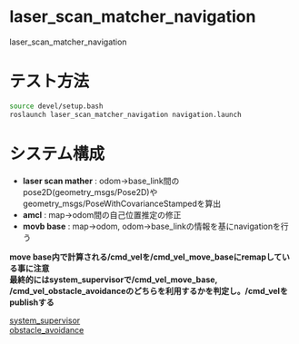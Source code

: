 # laser_scan_matcher_navigation
laser_scan_matcher_navigation

# テスト方法

```bash
source devel/setup.bash
roslaunch laser_scan_matcher_navigation navigation.launch
```
# システム構成

- **laser scan mather** : odom->base_link間のpose2D(geometry_msgs/Pose2D)やgeometry_msgs/PoseWithCovarianceStampedを算出
- **amcl** : map->odom間の自己位置推定の修正
- **movb base** : map->odom, odom->base_linkの情報を基にnavigationを行う

**move base内で計算される/cmd_velを/cmd_vel_move_baseにremapしている事に注意**  
**最終的にはsystem_supervisorで/cmd_vel_move_base, /cmd_vel_obstacle_avoidanceのどちらを利用するかを判定し。/cmd_velをpublishする**

[system_supervisor](https://github.com/TSUKUBA-CHALLENGE/system_supervisor)  
[obstacle_avoidance](https://github.com/TSUKUBA-CHALLENGE/obstacle_avoidance)
